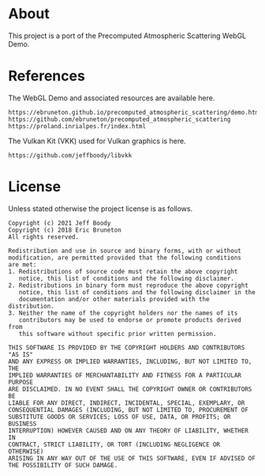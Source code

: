 About
=====

This project is a port of the Precomputed Atmospheric
Scattering WebGL Demo.

References
==========

The WebGL Demo and associated resources are available here.

	https://ebruneton.github.io/precomputed_atmospheric_scattering/demo.html
	https://github.com/ebruneton/precomputed_atmospheric_scattering
	https://proland.inrialpes.fr/index.html

The Vulkan Kit (VKK) used for Vulkan graphics is here.

	https://github.com/jeffboody/libvkk

License
=======

Unless stated otherwise the project license is as follows.

	Copyright (c) 2021 Jeff Boody
	Copyright (c) 2018 Eric Bruneton
	All rights reserved.

	Redistribution and use in source and binary forms, with or without
	modification, are permitted provided that the following conditions
	are met:
	1. Redistributions of source code must retain the above copyright
	   notice, this list of conditions and the following disclaimer.
	2. Redistributions in binary form must reproduce the above copyright
	   notice, this list of conditions and the following disclaimer in the
	   documentation and/or other materials provided with the distribution.
	3. Neither the name of the copyright holders nor the names of its
	   contributors may be used to endorse or promote products derived from
	   this software without specific prior written permission.

	THIS SOFTWARE IS PROVIDED BY THE COPYRIGHT HOLDERS AND CONTRIBUTORS "AS IS"
	AND ANY EXPRESS OR IMPLIED WARRANTIES, INCLUDING, BUT NOT LIMITED TO, THE
	IMPLIED WARRANTIES OF MERCHANTABILITY AND FITNESS FOR A PARTICULAR PURPOSE
	ARE DISCLAIMED. IN NO EVENT SHALL THE COPYRIGHT OWNER OR CONTRIBUTORS BE
	LIABLE FOR ANY DIRECT, INDIRECT, INCIDENTAL, SPECIAL, EXEMPLARY, OR
	CONSEQUENTIAL DAMAGES (INCLUDING, BUT NOT LIMITED TO, PROCUREMENT OF
	SUBSTITUTE GOODS OR SERVICES; LOSS OF USE, DATA, OR PROFITS; OR BUSINESS
	INTERRUPTION) HOWEVER CAUSED AND ON ANY THEORY OF LIABILITY, WHETHER IN
	CONTRACT, STRICT LIABILITY, OR TORT (INCLUDING NEGLIGENCE OR OTHERWISE)
	ARISING IN ANY WAY OUT OF THE USE OF THIS SOFTWARE, EVEN IF ADVISED OF
	THE POSSIBILITY OF SUCH DAMAGE.
